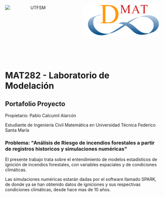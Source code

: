 <header>
<img src="https://upload.wikimedia.org/wikipedia/commons/4/47/Logo_UTFSM.png" width=200 alt="UTFSM" align="left"/>
<img src="./images/dmat.png" alt="DMAT" align="right"/>
</header>
</br></br></br></br></br>

</br>
</br>


# MAT282 - Laboratorio de Modelación

## Portafolio Proyecto

Propietario: Pablo Calcumil Alarcón

Estudiante de Ingeniería Civil Matemática en Universidad Técnica Federico Santa María

### Problema: "Análisis de Riesgo de incendios forestales a partir de registros historicos y simulaciones numéricas"

El presente trabajo trata sobre el entendimiento de modelos estadísticos de ignición de incendios forestales, con variables espaciales y de condiciones climáticas. 

Las simulaciones numéricas estarán dadas por el software llamado SPARK, de donde ya se han obtenido datos de igniciones y sus respectivas condiciones climáticas, desde hace mas de 10 años.


